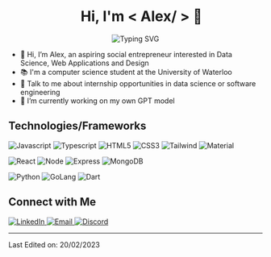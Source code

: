 <div id="user-content-toc" align="center">
  <ul>
    <summary><h1 align="center"> Hi,  I'm < Alex/ > 👋 </h1></summary>
  </ul>
</div>
<p align="center">
	<img src="https://readme-typing-svg.demolab.com? font=Fira+Code&pause=1000&width=435&lines=Self-Taught+Full+Stack+Developer;UWaterloo+Computer+Science+Student;Hackathon+Enthusiast+And+Traveller" alt="Typing SVG" />
</p>

- 👋 Hi, I’m Alex, an aspiring social entrepreneur interested in Data Science, Web Applications and Design
- 📚 I'm a computer science student at the University of Waterloo
- 💬 Talk to me about internship opportunities in data science or software engineering
- 🌱 I’m currently working on my own GPT model

<h2> Technologies/Frameworks</h2>
<p>
    <img alt="Javascript" src="https://img.shields.io/badge/JavaScript-323330?style=for-the-badge&logo=javascript&logoColor=F7DF1E">
       <img alt="Typescript" src="https://img.shields.io/badge/TypeScript-007ACC?style=for-the-badge&logo=typescript&logoColor=white">
       <img alt="HTML5" src="https://img.shields.io/badge/HTML5-E34F26?style=for-the-badge&logo=html5&logoColor=white">
      <img alt="CSS3" src="https://img.shields.io/badge/CSS3-1572B6?style=for-the-badge&logo=css3&logoColor=white">
      <img alt="Tailwind" src="https://img.shields.io/badge/Tailwind_CSS-38B2AC?style=for-the-badge&logo=tailwind-css&logoColor=white">
      <img alt="Material" src="https://img.shields.io/badge/Material--UI-0081CB?style=for-the-badge&logo=material-ui&logoColor=white">
</p>
<p>
    <img alt="React" src="https://img.shields.io/badge/React-20232A?style=for-the-badge&logo=react&logoColor=61DAFB">
       <img alt="Node" src="https://img.shields.io/badge/Node.js-43853D?style=for-the-badge&logo=node.js&logoColor=white">
       <img alt="Express" src="https://img.shields.io/badge/Express.js-404D59?style=for-the-badge">
      <img alt="MongoDB" src="https://img.shields.io/badge/MongoDB-4EA94B?style=for-the-badge&logo=mongodb&logoColor=white">
</p>
<p>
    <img alt="Python" src="https://img.shields.io/badge/Python-14354C?style=for-the-badge&logo=python&logoColor=white">
       <img alt="GoLang" src="https://img.shields.io/badge/Go-00ADD8?style=for-the-badge&logo=go&logoColor=white">
       <img alt="Dart" src="https://img.shields.io/badge/Dart-0175C2?style=for-the-badge&logo=dart&logoColor=white">
</p>
  
<h2> Connect with Me </h2>
   <a href="https://www.linkedin.com/in/alex-lu04/" target="_blank">
    <img alt="LinkedIn" src="https://img.shields.io/badge/LinkedIn-0077B5?style=for-the-badge&logo=linkedin&logoColor=white">
  </a>   
     <a href="mailto:alex.lu@uwaterloo.ca" target="_blank">
    <img alt="Email" src="https://img.shields.io/badge/Gmail-D14836?style=for-the-badge&logo=gmail&logoColor=white">
  </a>   
  <a href="https://discord.gg/AWfmJ6hE4w" target="_blank">
    <img alt="Discord" src="https://img.shields.io/badge/Discord-7289DA?style=for-the-badge&logo=discord&logoColor=white">
  </a>   
  <br/>
  
----------------------------------------------------------------------

Last Edited on: 20/02/2023
